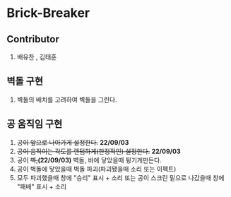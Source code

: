 # Brick-Breaker

## Contributor

1. 배유찬 , 김태훈

## 벽돌 구현

1. 벽돌의 배치를 고려하여 벽돌을 그린다.

## 공 움직임 구현

1. ~~공이 앞으로 나아가게 설정한다.~~ **22/09/03**
2. ~~공이 움직이는 각도를 랜덤하게(한정적인) 설정한다.~~ **22/09/03**
3. 공이 ~~벽,~~**(22/09/03)** 벽돌, 바에 닿았을때 튕기게만든다.
4. 공이 벽돌에 닿았을때 벽돌 파괴(파괴됐을때 소리 또는 이펙트)
5. 모두 파괴했을때 창에 "승리" 표시 + 소리 또는 공이 스크린 밑으로 나갔을때 창에 "패배" 표시 + 소리
